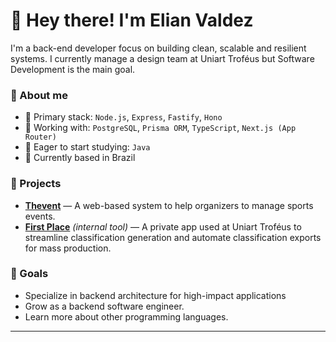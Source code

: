 # 👋 Hey there! I'm Elian Valdez

I'm a back-end developer focus on building clean, scalable and resilient systems. I currently manage a design team at Uniart Troféus but Software Development is the main goal.

### 🧠 About me

- 🔧 Primary stack: `Node.js`, `Express`, `Fastify`, `Hono`
- 🧱 Working with: `PostgreSQL`, `Prisma ORM`, `TypeScript`, `Next.js (App Router)`
- 🧪 Eager to start studying: `Java`
- 📍 Currently based in Brazil

### 🚀 Projects

- **[Thevent](https://github.com/zombrooc/thevent)** — A web-based system to help organizers to manage sports events.
- **[First Place](https://github.com/zombrooc/first-place)** *(internal tool)* — A private app used at Uniart Troféus to streamline classification generation and automate classification exports for mass production.

### 📌 Goals

- Specialize in backend architecture for high-impact applications  
- Grow as a backend software engineer.
- Learn more about other programming languages.

---
